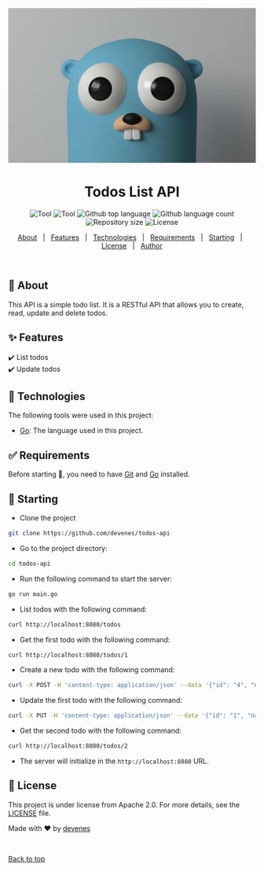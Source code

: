 <div align="center" id="top"> 
  <img src="go.jpeg" alt="Todos Api" />
</div>
<h1 align="center">Todos List API</h1>
<p align="center">
  <img alt="Tool" src="https://badges.aleen42.com/src/docker.svg">
  <img alt="Tool" src="https://badges.aleen42.com/src/golang.svg">
  <img alt="Github top language" src="https://img.shields.io/github/languages/top/devenes/todos-api?color=56BEB8">
  <img alt="Github language count" src="https://img.shields.io/github/languages/count/devenes/todos-api?color=purple">
  <img alt="Repository size" src="https://img.shields.io/github/repo-size/devenes/todos-api?color=orange">
  <img alt="License" src="https://img.shields.io/github/license/devenes/todos-api?color=yellow">
  <!-- <img alt="Github issues" src="https://img.shields.io/github/issues/devenes/todos-api?color=56BEB8" /> -->
  <!-- <img alt="Github forks" src="https://img.shields.io/github/forks/devenes/todos-api?color=56BEB8" /> -->
  <!-- <img alt="Github stars" src="https://img.shields.io/github/stars/devenes/todos-api?color=56BEB8" /> -->
</p>

<p align="center">
  <a href="#dart-about">About</a> &#xa0; | &#xa0; 
  <a href="#sparkles-features">Features</a> &#xa0; | &#xa0;
  <a href="#rocket-technologies">Technologies</a> &#xa0; | &#xa0;
  <a href="#white_check_mark-requirements">Requirements</a> &#xa0; | &#xa0;
  <a href="#checkered_flag-starting">Starting</a> &#xa0; | &#xa0;
  <a href="#memo-license">License</a> &#xa0; | &#xa0;
  <a href="https://github.com/devenes" target="_blank">Author</a>
</p>

<br>

## :dart: About ##

This API is a simple todo list. It is a RESTful API that allows you to create, read, update and delete todos. 

## :sparkles: Features ##

:heavy_check_mark: List todos\
:heavy_check_mark: Update todos

## :rocket: Technologies ##

The following tools were used in this project:

- [Go](https://golang.org/): The language used in this project.

## :white_check_mark: Requirements ##

Before starting :checkered_flag:, you need to have [Git](https://git-scm.com) and [Go](https://golang.org) installed.

## :checkered_flag: Starting ##

- Clone the project
```bash
git clone https://github.com/devenes/todos-api
```

- Go to the project directory:
```bash
cd todos-api
```

- Run the following command to start the server:
```bash
go run main.go
```

- List todos with the following command:
```bash
curl http://localhost:8080/todos
```

- Get the first todo with the following command:
```bash
curl http://localhost:8080/todos/1
```

- Create a new todo with the following command:
```bash
curl -X POST -H 'content-type: application/json' --data '{"id": "4", "name": "Buy milk"}' http://localhost:8080/todos
```

- Update the first todo with the following command:
```bash
curl -X PUT -H 'content-type: application/json' --data '{"id": "1", "name": "Check the mailbox"}' http://localhost:8080/todos
```

- Get the second todo with the following command:
```bash
curl http://localhost:8080/todos/2
```

- The server will initialize in the `http://localhost:8080` URL.

## :memo: License ##

This project is under license from Apache 2.0. For more details, see the [LICENSE](LICENSE) file.


Made with :heart: by <a href="https://github.com/devenes" target="_blank">devenes</a>

&#xa0;

<a href="#top">Back to top</a>
